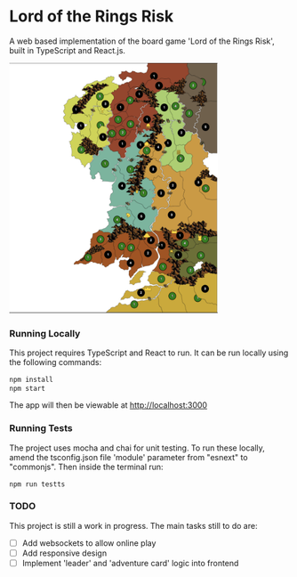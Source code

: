 # Lord of the Rings Risk 

A web based implementation of the board game 'Lord of the Rings Risk', built in TypeScript and React.js. 

<img src='./public/gameplay-example.png' alt='gameplay image' width='375' height='450'>

### Running Locally
This project requires TypeScript and React to run. It can be run locally using the following commands:

```
npm install
npm start
```
The app will then be viewable at [http://localhost:3000](http://localhost:3000) 


### Running Tests
The project uses mocha and chai for unit testing. To run these locally, amend the tsconfig.json file 'module' parameter from "esnext" to "commonjs". Then inside the
terminal run:
```
npm run testts
```


### TODO
This project is still a work in progress. The main tasks still to do are:
- [ ] Add websockets to allow online play
- [ ] Add responsive design
- [ ] Implement 'leader' and 'adventure card' logic into frontend

